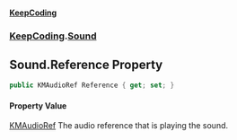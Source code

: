 #### [KeepCoding](index.md 'index')
### [KeepCoding](KeepCoding.md 'KeepCoding').[Sound](KeepCoding_Sound.md 'KeepCoding.Sound')
## Sound.Reference Property
```csharp
public KMAudioRef Reference { get; set; }
```
#### Property Value
[KMAudioRef](https://docs.microsoft.com/en-us/dotnet/api/KMAudioRef 'KMAudioRef')
The audio reference that is playing the sound.  
